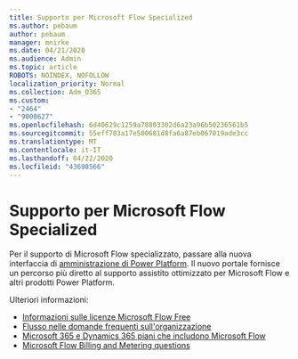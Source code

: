 ```yaml
---
title: Supporto per Microsoft Flow Specialized
ms.author: pebaum
author: pebaum
manager: mnirke
ms.date: 04/21/2020
ms.audience: Admin
ms.topic: article
ROBOTS: NOINDEX, NOFOLLOW
localization_priority: Normal
ms.collection: Adm_O365
ms.custom:
- "2464"
- "9000627"
ms.openlocfilehash: 6d40629c1259a78803302d6a23a96b50236561b5
ms.sourcegitcommit: 55eff703a17e500681d8fa6a87eb067019ade3cc
ms.translationtype: MT
ms.contentlocale: it-IT
ms.lasthandoff: 04/22/2020
ms.locfileid: "43698566"
---
```

# <a name="microsoft-flow-specialized-support"></a>Supporto per Microsoft Flow Specialized

Per il supporto di Microsoft Flow specializzato, passare alla nuova interfaccia di [amministrazione di Power Platform](https://aka.ms/flowadminsupport). Il nuovo portale fornisce un percorso più diretto al supporto assistito ottimizzato per Microsoft Flow e altri prodotti Power Platform.

Ulteriori informazioni:
- [Informazioni sulle licenze Microsoft Flow Free](https://go.microsoft.com/fwlink/?linkid=2095610)
- [Flusso nelle domande frequenti sull'organizzazione](https://go.microsoft.com/fwlink/?linkid=2072608)
- [Microsoft 365 e Dynamics 365 piani che includono Microsoft Flow](https://go.microsoft.com/fwlink/?linkid=2072406)
- [Microsoft Flow Billing and Metering questions](https://go.microsoft.com/fwlink/?linkid=2072612)